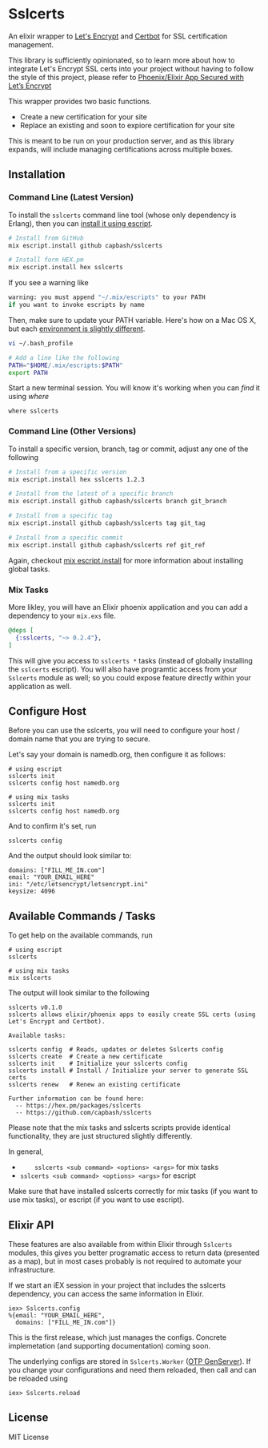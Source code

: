 # Sslcerts

An elixir wrapper to [Let's Encrypt](https://letsencrypt.org/) and [Certbot](https://certbot.eff.org/) for SSL certification management.

This library is sufficiently opinionated, so to learn more about how to integrate Let's Encrypt
SSL certs into your project without having to follow the style of this project, please
refer to [Phoenix/Elixir App Secured with Let’s Encrypt](https://medium.com/@a4word/phoenix-app-secured-with-let-s-encrypt-469ac0995775)

This wrapper provides two basic functions.

* Create a new certification for your site
* Replace an existing and soon to expiore certification for your site

This is meant to be run on your production server, and as this library expands, will include
managing certifications across multiple boxes.

## Installation

### Command Line (Latest Version)

To install the `sslcerts` command line tool (whose only dependency is Erlang), then
you can [install it using escript](https://hexdocs.pm/mix/master/Mix.Tasks.Escript.Install.html).


```bash
# Install from GitHub
mix escript.install github capbash/sslcerts

# Install form HEX.pm
mix escript.install hex sslcerts
```

If you see a warning like

```bash
warning: you must append "~/.mix/escripts" to your PATH
if you want to invoke escripts by name
```

Then, make sure to update your PATH variable.  Here's how on a Mac OS X, but each
[environment is slightly different](https://unix.stackexchange.com/questions/26047/how-to-correctly-add-a-path-to-path).

```bash
vi ~/.bash_profile

# Add a line like the following
PATH="$HOME/.mix/escripts:$PATH"
export PATH
```

Start a new terminal session. You will know it's working when you can *find* it using *where*

```
where sslcerts
```

### Command Line (Other Versions)

To install a specific version, branch, tag or commit, adjust any one of the following

```bash
# Install from a specific version
mix escript.install hex sslcerts 1.2.3

# Install from the latest of a specific branch
mix escript.install github capbash/sslcerts branch git_branch

# Install from a specific tag
mix escript.install github capbash/sslcerts tag git_tag

# Install from a specific commit
mix escript.install github capbash/sslcerts ref git_ref
```

Again, checkout [mix escript.install](https://hexdocs.pm/mix/Mix.Tasks.Escript.Install.html) for
more information about installing global tasks.

### Mix Tasks

More likley, you will have an Elixir phoenix application and you can
add a dependency to your `mix.exs` file.

```elixir
@deps [
  {:sslcerts, "~> 0.2.4"},
]
```

This will give you access to `sslcerts *` tasks (instead of globally installing
the `sslcerts` escript). You will also have programtic access from your `Sslcerts` module
as well; so you could expose feature directly within your application as well.

## Configure Host

Before you can use the sslcerts, you will need to configure your host / domain name that
you are trying to secure.

Let's say your domain is namedb.org, then configure it as follows:

    # using escript
    sslcerts init
    sslcerts config host namedb.org

    # using mix tasks
    sslcerts init
    sslcerts config host namedb.org

And to confirm it's set, run

    sslcerts config

And the output should look similar to:

    domains: ["FILL_ME_IN.com"]
    email: "YOUR_EMAIL_HERE"
    ini: "/etc/letsencrypt/letsencrypt.ini"
    keysize: 4096

## Available Commands / Tasks

To get help on the available commands, run

    # using escript
    sslcerts

    # using mix tasks
    mix sslcerts

The output will look similar to the following

    sslcerts v0.1.0
    sslcerts allows elixir/phoenix apps to easily create SSL certs (using Let's Encrypt and Certbot).

    Available tasks:

    sslcerts config  # Reads, updates or deletes Sslcerts config
    sslcerts create  # Create a new certificate
    sslcerts init    # Initialize your sslcerts config
    sslcerts install # Install / Initialize your server to generate SSL certs
    sslcerts renew   # Renew an existing certificate

    Further information can be found here:
      -- https://hex.pm/packages/sslcerts
      -- https://github.com/capbash/sslcerts

Please note that the mix tasks and sslcerts scripts provide identical functionality,
they are just structured slightly differently.

In general,

* `    sslcerts <sub command> <options> <args>` for mix tasks
* `sslcerts <sub command> <options> <args>` for escript

Make sure that have installed sslcerts correctly for mix tasks (if you want to use mix
tasks), or escript (if you want to use escript).

## Elixir API

These features are also available from within Elixir through `Sslcerts` modules,
this gives you better programatic access to return data (presented as a map),
but in most cases probably is not required to automate your infrastructure.

If we start an iEX session in your project that includes the sslcerts dependency,
you can access the same information in Elixir.

    iex> Sslcerts.config
    %{email: "YOUR_EMAIL_HERE",
      domains: ["FILL_ME_IN.com"]}

This is the first release, which just manages the configs.  Concrete implemetation
(and supporting documentation) coming soon.

The underlying configs are stored in `Sslcerts.Worker` ([OTP GenServer](https://elixir-lang.org/getting-started/mix-otp/genserver.html)).
If you change your configurations and need them reloaded, then call
and can be reloaded using

    iex> Sslcerts.reload

## License

MIT License

